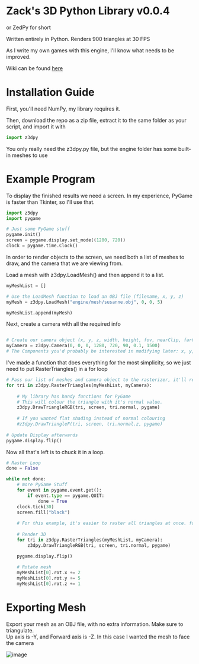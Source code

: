 # Zack's 3D Python Library v0.0.4
or ZedPy for short

Written entirely in Python. Renders 900 triangles at 30 FPS

As I write my own games with this engine, I'll know what needs to be improved.

Wiki can be found <a href="https://github.com/ZackWilde27/pythonRasterizer/wiki">here</a>

# Installation Guide

First, you'll need NumPy, my library requires it.

Then, download the repo as a zip file, extract it to the same folder as your script, and import it with
```python
import z3dpy
```

You only really need the z3dpy.py file, but the engine folder has some built-in meshes to use

# Example Program
To display the finished results we need a screen. In my experience, PyGame is faster than Tkinter, so I'll use that.

```python
import z3dpy
import pygame

# Just some PyGame stuff
pygame.init()
screen = pygame.display.set_mode((1280, 720))
clock = pygame.time.Clock()
```

In order to render objects to the screen, we need both a list of meshes to draw, and the camera that we are viewing from.
<br>

Load a mesh with z3dpy.LoadMesh() and then append it to a list.

```python
myMeshList = []

# Use the LoadMesh function to load an OBJ file (filename, x, y, z)
myMesh = z3dpy.LoadMesh("engine/mesh/susanne.obj", 0, 0, 5)

myMeshList.append(myMesh)
```

Next, create a camera with all the required info

```python

# Create our camera object (x, y, z, width, height, fov, nearClip, farClip)
myCamera = z3dpy.Camera(0, 0, 0, 1280, 720, 90, 0.1, 1500)
# The Components you'd probably be interested in modifying later: x, y, z

```

I've made a function that does everything for the most simplicity, so we just need to put RasterTriangles() in a for loop

```python
# Pass our list of meshes and camera object to the rasterizer, it'll return a sorted list of triangles to draw on our screen
for tri in z3dpy.RasterTriangles(myMeshList, myCamera):
        
    # My library has handy functions for PyGame
    # This will colour the triangle with it's normal value.
    z3dpy.DrawTriangleRGB(tri, screen, tri.normal, pygame)
        
    # If you wanted flat shading instead of normal colouring
    #z3dpy.DrawTriangleF(tri, screen, tri.normal.z, pygame)
    
# Update Display afterwards
pygame.display.flip()
```

Now all that's left is to chuck it in a loop.

```python
# Raster Loop
done = False

while not done:
    # more PyGame Stuff
    for event in pygame.event.get():
        if event.type == pygame.QUIT:
            done = True    
    clock.tick(30)
    screen.fill("black")
    
    # For this example, it's easier to raster all triangles at once. for a more custom pipeline, see the wiki
    
    # Render 3D
    for tri in z3dpy.RasterTriangles(myMeshList, myCamera):
        z3dpy.DrawTriangleRGB(tri, screen, tri.normal, pygame)

    pygame.display.flip()
    
    # Rotate mesh
    myMeshList[0].rot.x += 2
    myMeshList[0].rot.y += 5
    myMeshList[0].rot.z += 1
```


# Exporting Mesh

Export your mesh as an OBJ file, with no extra information. Make sure to triangulate.
<br>
Up axis is -Y, and Forward axis is -Z. In this case I wanted the mesh to face the camera

![image](https://user-images.githubusercontent.com/115175938/235002154-62bb03ad-13f3-4084-b410-aa0074553865.png)
